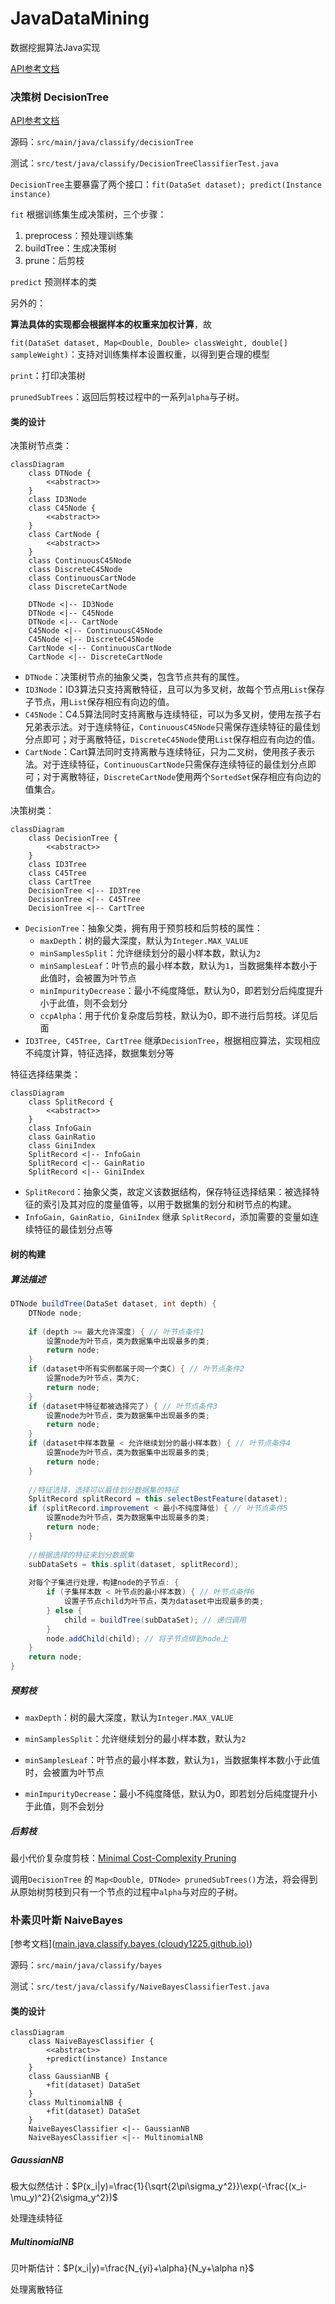 # JavaDataMining
数据挖掘算法Java实现



[API参考文档](https://cloudy1225.github.io/index.html)



### 决策树 DecisionTree

[API参考文档](https://cloudy1225.github.io/main/java/classify/decisionTree/package-summary.html)

源码：```src/main/java/classify/decisionTree```

测试：```src/test/java/classify/DecisionTreeClassifierTest.java```



```DecisionTree```主要暴露了两个接口：```fit(DataSet dataset); predict(Instance instance)```

```fit``` 根据训练集生成决策树，三个步骤：

1. preprocess：预处理训练集
2. buildTree：生成决策树
3. prune：后剪枝

```predict``` 预测样本的类

另外的：

**算法具体的实现都会根据样本的权重来加权计算**，故

```fit(DataSet dataset, Map<Double, Double> classWeight, double[] sampleWeight)```：支持对训练集样本设置权重，以得到更合理的模型

```print```：打印决策树

```prunedSubTrees```：返回后剪枝过程中的一系列```alpha```与子树。



#### 类的设计

决策树节点类：

```mermaid
classDiagram
	class DTNode {
		<<abstract>>
	}
	class ID3Node
	class C45Node {
		<<abstract>>
	}
	class CartNode {
		<<abstract>>
	}
	class ContinuousC45Node
	class DiscreteC45Node
	class ContinuousCartNode
	class DiscreteCartNode
	
	DTNode <|-- ID3Node
	DTNode <|-- C45Node
	DTNode <|-- CartNode
	C45Node <|-- ContinuousC45Node
	C45Node <|-- DiscreteC45Node
	CartNode <|-- ContinuousCartNode
	CartNode <|-- DiscreteCartNode

```

- ```DTNode```：决策树节点的抽象父类，包含节点共有的属性。
- ```ID3Node```：ID3算法只支持离散特征，且可以为多叉树，故每个节点用```List```保存子节点，用```List```保存相应有向边的值。
- ```C45Node```：C4.5算法同时支持离散与连续特征，可以为多叉树，使用左孩子右兄弟表示法。对于连续特征，```ContinuousC45Node```只需保存连续特征的最佳划分点即可；对于离散特征，```DiscreteC45Node```使用```List```保存相应有向边的值。
- ```CartNode```：Cart算法同时支持离散与连续特征，只为二叉树，使用孩子表示法。对于连续特征，```ContinuousCartNode```只需保存连续特征的最佳划分点即可；对于离散特征，```DiscreteCartNode```使用两个```SortedSet```保存相应有向边的值集合。

决策树类：

```mermaid
classDiagram
	class DecisionTree {
		<<abstract>>
	}
	class ID3Tree
	class C45Tree
	class CartTree
	DecisionTree <|-- ID3Tree
	DecisionTree <|-- C45Tree
	DecisionTree <|-- CartTree
```



- ```DecisionTree```：抽象父类，拥有用于预剪枝和后剪枝的属性：
  - ```maxDepth```：树的最大深度，默认为```Integer.MAX_VALUE```
  - ```minSamplesSplit```：允许继续划分的最小样本数，默认为```2```
  - ```minSamplesLeaf```：叶节点的最小样本数，默认为```1```，当数据集样本数小于此值时，会被置为叶节点
  - ```minImpurityDecrease```：最小不纯度降低，默认为0，即若划分后纯度提升小于此值，则不会划分
  - ```ccpAlpha```：用于代价复杂度后剪枝，默认为0，即不进行后剪枝。详见后面
- ```ID3Tree, C45Tree, CartTree``` 继承```DecisionTree```，根据相应算法，实现相应不纯度计算，特征选择，数据集划分等

特征选择结果类：

```mermaid
classDiagram
	class SplitRecord {
		<<abstract>>
	}
	class InfoGain
	class GainRatio
	class GiniIndex
	SplitRecord <|-- InfoGain
	SplitRecord <|-- GainRatio
	SplitRecord <|-- GiniIndex
```

- ```SplitRecord```：抽象父类，故定义该数据结构，保存特征选择结果：被选择特征的索引及其对应的度量值等，以用于数据集的划分和树节点的构建。
- ```InfoGain, GainRatio, GiniIndex``` 继承 ```SplitRecord```，添加需要的变量如连续特征的最佳划分点等



#### 树的构建

##### 算法描述

```java
DTNode buildTree(DataSet dataset, int depth) {
    DTNode node;
    
    if (depth >= 最大允许深度) { // 叶节点条件1
        设置node为叶节点，类为数据集中出现最多的类;
        return node;
    }
    if (dataset中所有实例都属于同一个类C) { // 叶节点条件2
        设置node为叶节点，类为C;
        return node;
    }
    if (dataset中特征都被选择完了) { // 叶节点条件3
        设置node为叶节点，类为数据集中出现最多的类;
        return node;
    }
    if (dataset中样本数量 < 允许继续划分的最小样本数) { // 叶节点条件4
        设置node为叶节点，类为数据集中出现最多的类;
        return node;
    }
    
    //特征选择，选择可以最佳划分数据集的特征
    SplitRecord splitRecord = this.selectBestFeature(dataset);
    if (splitRecord.improvement < 最小不纯度降低) { // 叶节点条件5
        设置node为叶节点，类为数据集中出现最多的类;
        return node;
    }
    
    //根据选择的特征来划分数据集
    subDataSets = this.split(dataset, splitRecord);
    
    对每个子集进行处理，构建node的子节点: {
        if (子集样本数 < 叶节点的最小样本数) { // 叶节点条件6
            设置子节点child为叶节点，类为dataset中出现最多的类;
        } else {
            child = buildTree(subDataSet); // 递归调用
        }
        node.addChild(child); // 将子节点绑到node上
    }
    return node;
}
```



##### 预剪枝

- ```maxDepth```：树的最大深度，默认为```Integer.MAX_VALUE```

- ```minSamplesSplit```：允许继续划分的最小样本数，默认为```2```

- ```minSamplesLeaf```：叶节点的最小样本数，默认为```1```，当数据集样本数小于此值时，会被置为叶节点

- ```minImpurityDecrease```：最小不纯度降低，默认为0，即若划分后纯度提升小于此值，则不会划分

  

##### 后剪枝

最小代价复杂度剪枝：[Minimal Cost-Complexity Pruning](https://scikit-learn.org/stable/modules/tree.html#minimal-cost-complexity-pruning)

调用```DecisionTree``` 的 ```Map<Double, DTNode> prunedSubTrees()```方法，将会得到从原始树剪枝到只有一个节点的过程中```alpha```与对应的子树。





### 朴素贝叶斯 NaiveBayes

[参考文档]([main.java.classify.bayes (cloudy1225.github.io)](https://cloudy1225.github.io/main/java/classify/bayes/package-summary.html))

源码：```src/main/java/classify/bayes```

测试：```src/test/java/classify/NaiveBayesClassifierTest.java```



#### 类的设计

```mermaid
classDiagram
	class NaiveBayesClassifier {
		<<abstract>>
		+predict(instance) Instance
	}
	class GaussianNB {
		+fit(dataset) DataSet
	}
	class MultinomialNB {
		+fit(dataset) DataSet
	}
	NaiveBayesClassifier <|-- GaussianNB
	NaiveBayesClassifier <|-- MultinomialNB
```



##### GaussianNB

极大似然估计：$P(x_i|y)=\frac{1}{\sqrt{2\pi\sigma_y^2}}\exp(-\frac{(x_i-\mu_y)^2}{2\sigma_y^2})$

处理连续特征



##### MultinomialNB

贝叶斯估计：$P(x_i|y)=\frac{N_{yi}+\alpha}{N_y+\alpha n}$

处理离散特征
